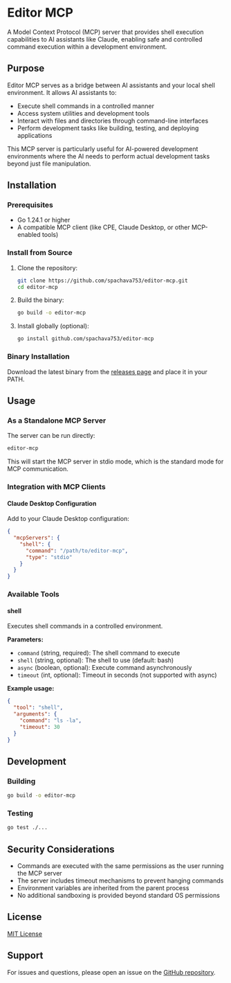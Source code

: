 # Editor MCP

A Model Context Protocol (MCP) server that provides shell execution capabilities to AI assistants like Claude, enabling safe and controlled command execution within a development environment.

## Purpose

Editor MCP serves as a bridge between AI assistants and your local shell environment. It allows AI assistants to:
- Execute shell commands in a controlled manner
- Access system utilities and development tools
- Interact with files and directories through command-line interfaces
- Perform development tasks like building, testing, and deploying applications

This MCP server is particularly useful for AI-powered development environments where the AI needs to perform actual development tasks beyond just file manipulation.

## Installation

### Prerequisites
- Go 1.24.1 or higher
- A compatible MCP client (like CPE, Claude Desktop, or other MCP-enabled tools)

### Install from Source

1. Clone the repository:
   ```bash
   git clone https://github.com/spachava753/editor-mcp.git
   cd editor-mcp
   ```

2. Build the binary:
   ```bash
   go build -o editor-mcp
   ```

3. Install globally (optional):
   ```bash
   go install github.com/spachava753/editor-mcp
   ```

### Binary Installation

Download the latest binary from the [releases page](https://github.com/spachava753/editor-mcp/releases) and place it in your PATH.

## Usage

### As a Standalone MCP Server

The server can be run directly:
```bash
editor-mcp
```

This will start the MCP server in stdio mode, which is the standard mode for MCP communication.

### Integration with MCP Clients

#### Claude Desktop Configuration

Add to your Claude Desktop configuration:

```json
{
  "mcpServers": {
    "shell": {
      "command": "/path/to/editor-mcp",
      "type": "stdio"
    }
  }
}
```

### Available Tools

#### shell

Executes shell commands in a controlled environment.

**Parameters:**
- `command` (string, required): The shell command to execute
- `shell` (string, optional): The shell to use (default: bash)
- `async` (boolean, optional): Execute command asynchronously
- `timeout` (int, optional): Timeout in seconds (not supported with async)

**Example usage:**
```json
{
  "tool": "shell",
  "arguments": {
    "command": "ls -la",
    "timeout": 30
  }
}
```

## Development

### Building

```bash
go build -o editor-mcp
```

### Testing

```bash
go test ./...
```

## Security Considerations

- Commands are executed with the same permissions as the user running the MCP server
- The server includes timeout mechanisms to prevent hanging commands
- Environment variables are inherited from the parent process
- No additional sandboxing is provided beyond standard OS permissions

## License

[MIT License](LICENSE)

## Support

For issues and questions, please open an issue on the [GitHub repository](https://github.com/spachava753/editor-mcp/issues).